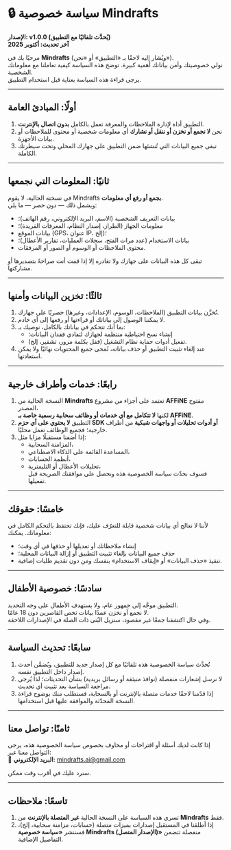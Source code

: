 # 🔒 سياسة خصوصية Mindrafts

**الإصدار: v1.0.0 (يُحدَّث تلقائيًا مع التطبيق)**  
**آخر تحديث: أكتوبر 2025**

مرحبًا بك في **Mindrafts** (ويُشار إليه لاحقًا بـ «التطبيق» أو «نحن»).  
نولي خصوصيتك وأمن بياناتك أهمية كبيرة. توضح هذه السياسة كيفية تعاملنا مع معلوماتك الشخصية.  
يرجى قراءة هذه السياسة بعناية قبل استخدام التطبيق.

---

## أولًا: المبادئ العامة

1. التطبيق أداة لإدارة الملاحظات والمعرفة تعمل بالكامل **بدون اتصال بالإنترنت**.
2. نحن **لا نجمع أو نخزن أو ننقل أو نشارك** أي معلومات شخصية أو محتوى للملاحظات أو بيانات الأجهزة.
3. تبقى جميع البيانات التي تُنشئها ضمن التطبيق على جهازك المحلي وتحت سيطرتك الكاملة.

---

## ثانيًا: المعلومات التي نجمعها

في نسخته الحالية، لا يقوم Mindrafts **بجمع أو رفع أي معلومات**.  
ويشمل ذلك — دون حصر — ما يلي:

- بيانات التعريف الشخصية (الاسم، البريد الإلكتروني، رقم الهاتف)؛
- معلومات الجهاز (الطراز، إصدار النظام، المعرفات الفريدة)؛
- بيانات الموقع (GPS، عنوان IP، إلخ)؛
- بيانات الاستخدام (عدد مرات الفتح، سجلات العمليات، تقارير الأعطال)؛
- محتوى الملاحظات أو الوسوم أو الصور أو المرفقات.

تبقى كل هذه البيانات على جهازك ولا تغادره إلا إذا قمت أنت صراحةً بتصديرها أو مشاركتها.

---

## ثالثًا: تخزين البيانات وأمنها

1. تُخزَّن بيانات التطبيق (الملاحظات، الوسوم، الإعدادات، وغيرها) حصريًا على جهازك.
2. لا يمكننا الوصول إلى بياناتك أو قراءتها أو رفعها إلى أي خادم.
3. بما أنك تتحكم في بياناتك بالكامل، نوصيك بـ:
   - إنشاء نسخ احتياطية منتظمة لجهازك لتفادي فقدان البيانات؛
   - تفعيل أدوات حماية نظام التشغيل (قفل بكلمة مرور، تشفير، إلخ).
4. عند إلغاء تثبيت التطبيق أو حذف بياناته، تُمحى جميع المحتويات نهائيًا ولا يمكن استعادتها.

---

## رابعًا: خدمات وأطراف خارجية

1. النسخة الحالية من **Mindrafts** تعتمد على أجزاء من مشروع **AFFiNE** مفتوح المصدر،  
   لكنها **لا تتكامل مع أي خدمات أو وظائف سحابية رسمية خاصة بـ AFFiNE**.
2. التطبيق **لا يحتوي على أي حزم SDK أو أدوات تحليلات أو واجهات شبكية** من أطراف خارجية؛ فجميع الوظائف تعمل محليًا.
3. إذا أضفنا مستقبلًا مزايا مثل:
   - المزامنة السحابية،
   - المساعدة القائمة على الذكاء الاصطناعي،
   - أنظمة الحسابات،
   - تحليلات الأعطال أو التليمترية،  
     فسوف نحدّث سياسة الخصوصية هذه ونحصل على موافقتك الصريحة قبل تفعيلها.

---

## خامسًا: حقوقك

لأننا لا نعالج أي بيانات شخصية قابلة للتعرّف عليك، فإنك تحتفظ بالتحكم الكامل في معلوماتك. يمكنك:

- إنشاء ملاحظاتك أو تعديلها أو حذفها في أي وقت؛
- حذف جميع البيانات بإلغاء تثبيت التطبيق أو إزالة البيانات المحلية؛
- تنفيذ «حذف البيانات» أو «إيقاف الاستخدام» بنفسك ومن دون تقديم طلبات إضافية.

---

## سادسًا: خصوصية الأطفال

التطبيق موجَّه إلى جمهور عام، ولا يستهدف الأطفال على وجه التحديد.  
لا نجمع أو نخزن عمدًا بيانات تخص القاصرين دون 18 عامًا.  
وفي حال اكتشفنا جمعًا غير مقصود، سنزيل البُنى ذات الصلة في الإصدارات اللاحقة.

---

## سابعًا: تحديث السياسة

1. تُحدَّث سياسة الخصوصية هذه تلقائيًا مع كل إصدار جديد للتطبيق، ويُضمَّن أحدث إصدار داخل التطبيق نفسه.
2. لا نرسل إشعارات منفصلة (نوافذ منبثقة أو رسائل بريدية) بشأن التحديثات؛ لذا يُرجى مراجعة السياسة بعد تثبيت أي تحديث.
3. إذا قدّمنا لاحقًا خدمات متصلة بالإنترنت أو بالسحابة، فسنطلب منك بوضوح قراءة النسخة المحدّثة والموافقة عليها قبل استخدامها.

---

## ثامنًا: تواصل معنا

إذا كانت لديك أسئلة أو اقتراحات أو مخاوف بخصوص سياسة الخصوصية هذه، يرجى التواصل معنا عبر:  
📧 **البريد الإلكتروني:** mindrafts.ai@gmail.com

سنرد عليك في أقرب وقت ممكن.

---

## تاسعًا: ملاحظات

1. تسري هذه السياسة على النسخة الحالية **غير المتصلة بالإنترنت** من **Mindrafts** فقط.
2. إذا أطلقنا في المستقبل إصدارات بميزات متصلة (حسابات، مزامنة سحابية، إلخ)، فسننشر **«سياسة خصوصية Mindrafts (الإصدار المتصل)»** منفصلة تتضمن التفاصيل الإضافية.

